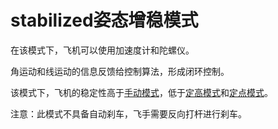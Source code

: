 # stabilized姿态增稳模式


在该模式下，飞机可以使用加速度计和陀螺仪。

角运动和线运动的信息反馈给控制算法，形成闭环控制。

该模式下，飞机的稳定性高于[手动模式](manual.md)，低于[定高模式](altitude.md)和[定点模式](position.md)。

注意：此模式不具备自动刹车，飞手需要反向打杆进行刹车。



